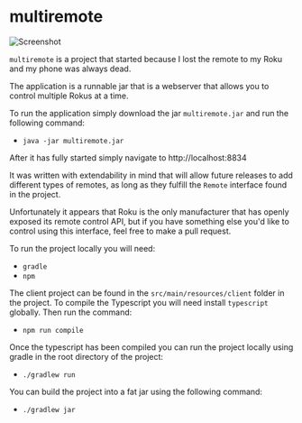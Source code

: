 # multiremote

![Screenshot](https://i.imgur.com/BGR5w6l.png)

`multiremote` is a project that started because I lost the remote to my Roku and my phone was always dead.

The application is a runnable jar that is a webserver that allows you to control multiple Rokus at a time.

To run the application simply download the jar `multiremote.jar` and run the following command:
  - `java -jar multiremote.jar`

After it has fully started simply navigate to http://localhost:8834

It was written with extendability in mind that will allow future releases to add different types of remotes,
as long as they fulfill the `Remote` interface found in the project.

Unfortunately it appears that Roku is the only manufacturer that has openly exposed its remote control API, but if you have something else you'd like to control using this interface, feel free to make a pull request.

To run the project locally you will need:
  - `gradle`
  - `npm`

The client project can be found in the `src/main/resources/client` folder in the project.
To compile the Typescript you will need install `typescript` globally. Then run the command:
  - `npm run compile`

Once the typescript has been compiled you can run the project locally using gradle in the root directory of the project:
  - `./gradlew run`

You can build the project into a fat jar using the following command:
  - `./gradlew jar`
